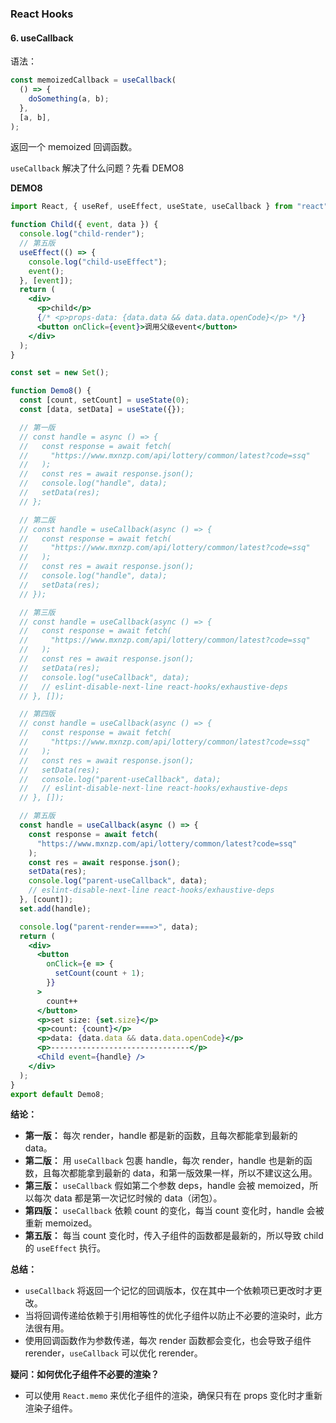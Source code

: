 ### React Hooks

#### 6. useCallback
语法：
```jsx
const memoizedCallback = useCallback(
  () => {
    doSomething(a, b);
  },
  [a, b],
);
```
返回一个 memoized 回调函数。

`useCallback` 解决了什么问题？先看 DEMO8

**DEMO8**
```jsx
import React, { useRef, useEffect, useState, useCallback } from "react";

function Child({ event, data }) {
  console.log("child-render");
  // 第五版
  useEffect(() => {
    console.log("child-useEffect");
    event();
  }, [event]);
  return (
    <div>
      <p>child</p>
      {/* <p>props-data: {data.data && data.data.openCode}</p> */}
      <button onClick={event}>调用父级event</button>
    </div>
  );
}

const set = new Set();

function Demo8() {
  const [count, setCount] = useState(0);
  const [data, setData] = useState({});

  // 第一版
  // const handle = async () => {
  //   const response = await fetch(
  //     "https://www.mxnzp.com/api/lottery/common/latest?code=ssq"
  //   );
  //   const res = await response.json();
  //   console.log("handle", data);
  //   setData(res);
  // };

  // 第二版
  // const handle = useCallback(async () => {
  //   const response = await fetch(
  //     "https://www.mxnzp.com/api/lottery/common/latest?code=ssq"
  //   );
  //   const res = await response.json();
  //   console.log("handle", data);
  //   setData(res);
  // });

  // 第三版
  // const handle = useCallback(async () => {
  //   const response = await fetch(
  //     "https://www.mxnzp.com/api/lottery/common/latest?code=ssq"
  //   );
  //   const res = await response.json();
  //   setData(res);
  //   console.log("useCallback", data);
  //   // eslint-disable-next-line react-hooks/exhaustive-deps
  // }, []);

  // 第四版
  // const handle = useCallback(async () => {
  //   const response = await fetch(
  //     "https://www.mxnzp.com/api/lottery/common/latest?code=ssq"
  //   );
  //   const res = await response.json();
  //   setData(res);
  //   console.log("parent-useCallback", data);
  //   // eslint-disable-next-line react-hooks/exhaustive-deps
  // }, []);

  // 第五版
  const handle = useCallback(async () => {
    const response = await fetch(
      "https://www.mxnzp.com/api/lottery/common/latest?code=ssq"
    );
    const res = await response.json();
    setData(res);
    console.log("parent-useCallback", data);
    // eslint-disable-next-line react-hooks/exhaustive-deps
  }, [count]);
  set.add(handle);

  console.log("parent-render====>", data);
  return (
    <div>
      <button
        onClick={e => {
          setCount(count + 1);
        }}
      >
        count++
      </button>
      <p>set size: {set.size}</p>
      <p>count: {count}</p>
      <p>data: {data.data && data.data.openCode}</p>
      <p>-------------------------------</p>
      <Child event={handle} />
    </div>
  );
}
export default Demo8;
```

**结论：**
- **第一版：** 每次 render，handle 都是新的函数，且每次都能拿到最新的 data。
- **第二版：** 用 `useCallback` 包裹 handle，每次 render，handle 也是新的函数，且每次都能拿到最新的 data，和第一版效果一样，所以不建议这么用。
- **第三版：** `useCallback` 假如第二个参数 deps，handle 会被 memoized，所以每次 data 都是第一次记忆时候的 data（闭包）。
- **第四版：** `useCallback` 依赖 count 的变化，每当 count 变化时，handle 会被重新 memoized。
- **第五版：** 每当 count 变化时，传入子组件的函数都是最新的，所以导致 child 的 `useEffect` 执行。

**总结：**
- `useCallback` 将返回一个记忆的回调版本，仅在其中一个依赖项已更改时才更改。
- 当将回调传递给依赖于引用相等性的优化子组件以防止不必要的渲染时，此方法很有用。
- 使用回调函数作为参数传递，每次 render 函数都会变化，也会导致子组件 rerender，`useCallback` 可以优化 rerender。

**疑问：如何优化子组件不必要的渲染？**
- 可以使用 `React.memo` 来优化子组件的渲染，确保只有在 props 变化时才重新渲染子组件。
